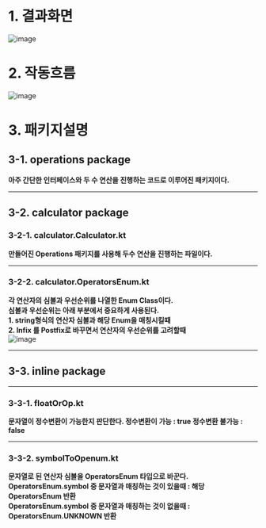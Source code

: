 # 1. 결과화면

![image](https://github.com/spartaCoding-2-4/ch2.SoonYong/assets/47583083/ee774188-2ed7-4552-a03a-4a357db43dab)

# 2. 작동흐름

![image](https://github.com/spartaCoding-2-4/ch2.SoonYong/assets/47583083/9af1c58a-23ff-40a4-a242-4b8f910f9f4b)

# 3. 패키지설명

## 3-1. operations package
**아주 간단한 인터페이스와 두 수 연산을 진행하는 코드로 이루어진 패키지이다.**

----

## 3-2. calculator package
### 3-2-1. calculator.Calculator.kt
**만들어진 Operations 패키지를 사용해 두수 연산을 진행하는 파일이다.**

---
### 3-2-2. calculator.OperatorsEnum.kt
**각 연산자의 심볼과 우선순위를 나열한 Enum Class이다.**               
**심볼과 우선순위는 아래 부분에서 중요하게 사용된다.**              
**1. string형식의 연산자 심볼과 해당 Enum을 매칭시킬때**              
**2. Infix 를 Postfix로 바꾸면서 연산자의 우선순위를 고려할때**              
![image](https://github.com/spartaCoding-2-4/ch2.SoonYong/assets/47583083/eb696501-7c98-4c86-bce6-481f75234b4f)

---

## 3-3. inline package

---
### 3-3-1. floatOrOp.kt
**문자열이 정수변환이 가능한지 판단한다.
정수변환이 가능 : true
정수변환 불가능 : false**

---
### 3-3-2. symbolToOpenum.kt
**문자열로 된 연산자 심볼을 OperatorsEnum 타입으로 바꾼다.**              
**OperatorsEnum.symbol 중 문자열과 매칭하는 것이 있을때 : 해당 OperatorsEnum 반환**              
**OperatorsEnum.symbol 중 문자열과 매칭하는 것이 없을때 : OperatorsEnum.UNKNOWN 반환**              

